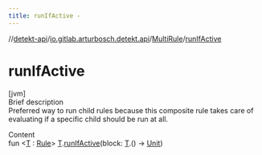 ```yaml
---
title: runIfActive -
---
```

//[detekt-api](../../index.md)/[io.gitlab.arturbosch.detekt.api](../index.md)/[MultiRule](index.md)/[runIfActive](run-if-active.md)



# runIfActive  
[jvm]  
Brief description  
Preferred way to run child rules because this composite rule takes care of evaluating if a specific child should be run at all.  
  
  
Content  
fun <[T](run-if-active.md) : [Rule](../-rule/index.md)> [T](run-if-active.md).[runIfActive](run-if-active.md)(block: [T](run-if-active.md).() -> [Unit](https://kotlinlang.org/api/latest/jvm/stdlib/kotlin/-unit/index.html))  



